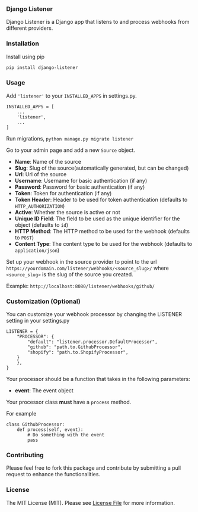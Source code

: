 ### Django Listener

Django Listener is a Django app that listens to and process webhooks from different providers.

### Installation

Install using pip

```bash
pip install django-listener
```

### Usage

Add `'listener'` to your `INSTALLED_APPS` in settings.py.

    INSTALLED_APPS = [
        ...
        'listener',
        ...
    ]

Run migrations, `python manage.py migrate listener`

Go to your admin page and add a new `Source` object.

- **Name**: Name of the source
- **Slug**: Slug of the source(automatically generated, but can be changed)
- **Url**: Url of the source
- **Username**: Username for basic authentication (if any)
- **Password**: Password for basic authentication (if any)
- **Token**: Token for authentication (if any)
- **Token Header**: Header to be used for token authentication (defaults to `HTTP_AUTHORIZATION`)
- **Active**: Whether the source is active or not
- **Unique ID Field**: The field to be used as the unique identifier for the object (defaults to `id`)
- **HTTP Method**: The HTTP method to be used for the webhook (defaults to `POST`)
- **Content Type**: The content type to be used for the webhook (defaults to `application/json`)


Set up your webhook in the source provider to point to the url `https://yourdomain.com/listener/webhooks/<source_slug>/` where `<source_slug>` is the slug of the source you created.

Example: `http://localhost:8080/listener/webhooks/github/`

### Customization (Optional)

You can customize your webhook processor by changing the LISTENER setting in your settings.py

    LISTENER = {
        "PROCESSOR": {
            "default": "listener.processor.DefaultProcessor",
            "github": "path.to.GithubProcessor",
            "shopify": "path.to.ShopifyProcessor",
        }   
        },
    }


Your processor should be a function that takes in the following parameters:

- **event**: The event object

Your processor class **must** have a `process` method. 

For example

    class GithubProcessor:
        def process(self, event):
            # Do something with the event
            pass


### Contributing

Please feel free to fork this package and contribute by submitting a pull request to enhance the functionalities.

### License

The MIT License (MIT). Please see [License File](LICENSE) for more information.

